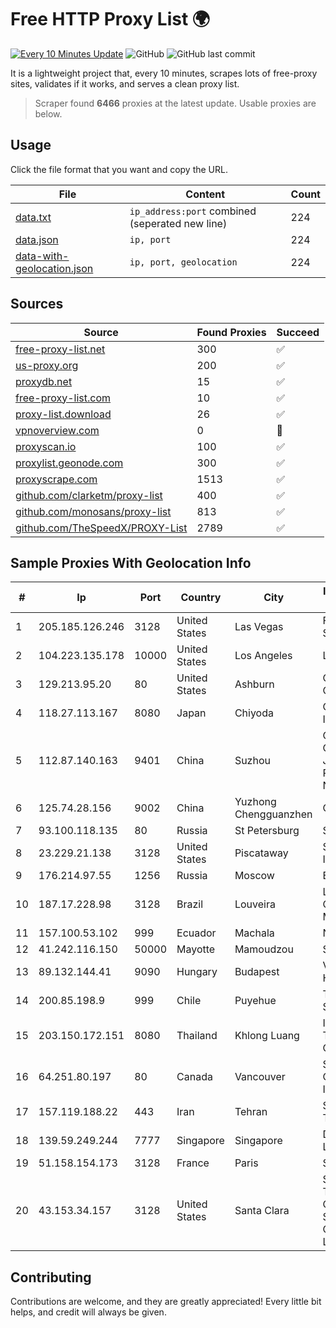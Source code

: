 
# Free HTTP Proxy List 🌍

[![Every 10 Minutes Update](https://github.com/mertguvencli/http-proxy-list/actions/workflows/main.yml/badge.svg?branch=main)](https://github.com/mertguvencli/http-proxy-list/actions/workflows/main.yml)
![GitHub](https://img.shields.io/github/license/mertguvencli/http-proxy-list)
![GitHub last commit](https://img.shields.io/github/last-commit/mertguvencli/http-proxy-list)

It is a lightweight project that, every 10 minutes, scrapes lots of free-proxy sites, validates if it works, and serves a clean proxy list.


> Scraper found **6466** proxies at the latest update. Usable proxies are below.

## Usage

Click the file format that you want and copy the URL.


|File|Content|Count|
|----|-------|-----|
|[data.txt](https://raw.githubusercontent.com/mertguvencli/http-proxy-list/main/proxy-list/data.txt)|`ip_address:port` combined (seperated new line)|224|
|[data.json](https://raw.githubusercontent.com/mertguvencli/http-proxy-list/main/proxy-list/data.json)|`ip, port`|224|
|[data-with-geolocation.json](https://raw.githubusercontent.com/mertguvencli/http-proxy-list/main/proxy-list/data-with-geolocation.json)|`ip, port, geolocation`|224|

## Sources

|Source|Found Proxies|Succeed|
|------|-------------|-------|
|[free-proxy-list.net](https://free-proxy-list.net)|300|✅|
|[us-proxy.org](https://www.us-proxy.org)|200|✅|
|[proxydb.net](http://proxydb.net)|15|✅|
|[free-proxy-list.com](https://free-proxy-list.com/?page=&port=&type%5B%5D=http&type%5B%5D=https&up_time=0&search=Search)|10|✅|
|[proxy-list.download](https://www.proxy-list.download/HTTP)|26|✅|
|[vpnoverview.com](https://vpnoverview.com/privacy/anonymous-browsing/free-proxy-servers)|0|🚫|
|[proxyscan.io](https://www.proxyscan.io)|100|✅|
|[proxylist.geonode.com](https://proxylist.geonode.com/api/proxy-list?limit=300&page=1&sort_by=lastChecked&sort_type=desc&protocols=http,https)|300|✅|
|[proxyscrape.com](https://api.proxyscrape.com/v2/?request=displayproxies&protocol=http&timeout=10000&country=all&ssl=all&anonymity=all)|1513|✅|
|[github.com/clarketm/proxy-list](https://raw.githubusercontent.com/clarketm/proxy-list/master/proxy-list-raw.txt)|400|✅|
|[github.com/monosans/proxy-list](https://raw.githubusercontent.com/monosans/proxy-list/main/proxies/http.txt)|813|✅|
|[github.com/TheSpeedX/PROXY-List](https://raw.githubusercontent.com/TheSpeedX/PROXY-List/master/http.txt)|2789|✅|


## Sample Proxies With Geolocation Info

|#|Ip|Port|Country|City|Internet Service Provider|
|-|--|----|-------|----|-------------------------|
|1|205.185.126.246|3128|United States|Las Vegas|FranTech Solutions|
|2|104.223.135.178|10000|United States|Los Angeles|LayerHost|
|3|129.213.95.20|80|United States|Ashburn|Oracle Corporation|
|4|118.27.113.167|8080|Japan|Chiyoda|GMO Internet, Inc.|
|5|112.87.140.163|9401|China|Suzhou|China Unicom CHINA169 Jiangsu Province Network|
|6|125.74.28.156|9002|China|Yuzhong Chengguanzhen|China Telecom|
|7|93.100.118.135|80|Russia|St Petersburg|SkyNet LLC|
|8|23.229.21.138|3128|United States|Piscataway|Server Mania Inc|
|9|176.214.97.55|1256|Russia|Moscow|Enforta-MSK|
|10|187.17.228.98|3128|Brazil|Louveira|Lantec Comunicacao Multimidia Ltda|
|11|157.100.53.102|999|Ecuador|Machala|Nedetel S.A.|
|12|41.242.116.150|50000|Mayotte|Mamoudzou|STOI-block1|
|13|89.132.144.41|9090|Hungary|Budapest|Vodafone Hungary Ltd.|
|14|200.85.198.9|999|Chile|Puyehue|Telefonica del Sur S.A.|
|15|203.150.172.151|8080|Thailand|Khlong Luang|Internet Thailand Company Ltd.|
|16|64.251.80.197|80|Canada|Vancouver|Shaw Communications Inc.|
|17|157.119.188.22|443|Iran|Tehran|Sindad Network Technology Ltd.|
|18|139.59.249.244|7777|Singapore|Singapore|DigitalOcean, LLC|
|19|51.158.154.173|3128|France|Paris|SCALEWAY|
|20|43.153.34.157|3128|United States|Santa Clara|Shenzhen Tencent Computer Systems Company Limited|



## Contributing

Contributions are welcome, and they are greatly appreciated! Every
little bit helps, and credit will always be given.

